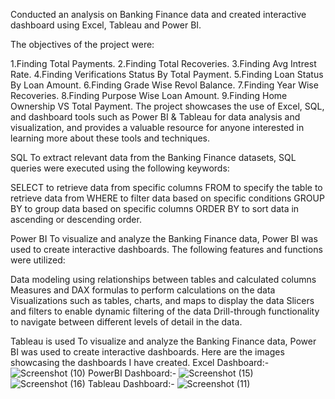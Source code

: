 Conducted an analysis on Banking Finance data and created interactive dashboard using Excel, Tableau and Power BI.

The objectives of the project were:

1.Finding Total Payments.
2.Finding Total Recoveries. 
3.Finding Avg Intrest Rate.
4.Finding Verifications Status By Total Payment. 
5.Finding Loan Status By Loan Amount. 
6.Finding Grade Wise Revol Balance.
7.Finding Year Wise Recoveries. 
8.Finding Purpose Wise Loan Amount.
9.Finding Home Ownership VS Total Payment.
The project showcases the use of Excel, SQL, and dashboard tools such as Power BI & Tableau for data analysis and visualization, and provides a valuable resource for anyone interested in learning more about these tools and techniques.

SQL To extract relevant data from the Banking Finance datasets, SQL queries were executed using the following keywords:

SELECT to retrieve data from specific columns FROM to specify the table to retrieve data from WHERE to filter data based on specific conditions GROUP BY to group data based on specific columns ORDER BY to sort data in ascending or descending order.

Power BI To visualize and analyze the Banking Finance data, Power BI was used to create interactive dashboards. The following features and functions were utilized:

Data modeling using relationships between tables and calculated columns Measures and DAX formulas to perform calculations on the data Visualizations such as tables, charts, and maps to display the data Slicers and filters to enable dynamic filtering of the data Drill-through functionality to navigate between different levels of detail in the data.

Tableau is used To visualize and analyze the Banking Finance data, Power BI was used to create interactive dashboards.
Here are the images showcasing the dashboards I have created.
Excel Dashboard:-
![Screenshot (10)](https://github.com/user-attachments/assets/a9c38554-5c1c-4f5f-9d89-44d058a45aea)
PowerBI Dashboard:-
![Screenshot (15)](https://github.com/user-attachments/assets/c3e2067d-7f96-4d11-bb07-2cb63afea753)
![Screenshot (16)](https://github.com/user-attachments/assets/a086e1c4-3e95-4213-b4e1-6d7bb8f596f5)
Tableau Dashboard:-
![Screenshot (11)](https://github.com/user-attachments/assets/52b19adf-2bd3-41e7-ad4a-33cc6374f914)




